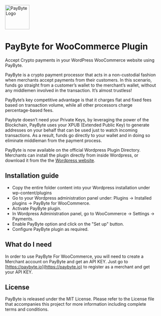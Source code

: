 <p>
  <img src="https://paybyte.io/Content/images/paybyte_logo_2.png" height="80" title="PayByte Logo">
</p>

# PayByte for WooCommerce Plugin
Accept Crypto payments in your WordPress WooCommerce website using PayByte.

PayByte is a crypto payment processor that acts in a non-custodial fashion when merchants accept payments from their customers. In this scenario, funds go straight from a customer’s wallet to the merchant’s wallet, without any middlemen involved in the transaction. It’s almost trustless!
  
PayByte’s key competitive advantage is that it charges flat and fixed fees based on transaction volume, while all other processors charge percentage-based fees.
  
Paybyte doesn’t need your Private Keys, by leveraging the power of the Blockchain, PayByte uses your XPUB (Extended Public Key) to generate addresses on your behalf that can be used just to watch incoming transactions. As a result, funds go directly to your wallet and in doing so eliminate middleman from the payment process.
  
PayByte is now available on the official Wordpress Plugin Directory. Merchants can install the plugin directly from inside Wordpress, or download it from the the [Wordpress website](https://wordpress.org/plugins/paybyte-for-woocommerce/).

## Installation guide

- Copy the entire folder content into your Wordpress installation under wp-content/plugins
- Go to your Wordpress administration panel under: Plugins -> Installed plugins -> PayByte for WooCommerce. 
- Activate PayByte plugin.
- In Wordpress Administration panel, go to WooCommerce -> Settings -> Payments. 
- Enable PayByte option and click on the "Set up" button.
- Configure PayByte plugin as required.

## What do I need
In order to use PayByte For WooCommerce, you will need to create a Merchant account on PayByte and get an API KEY.
Just go to [https://paybyte.io](https://paybyte.io) to register as a merchant and get your API KEY.

## License
PayByte is released under the MIT License. Please refer to the License file that accompanies this project for more information including complete terms and conditions.
